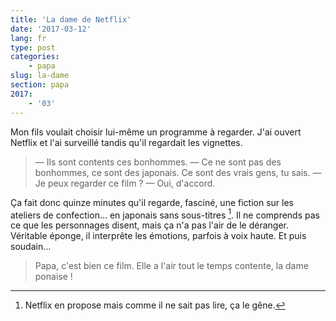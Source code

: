 ```yaml
---
title: 'La dame de Netflix'
date: '2017-03-12'
lang: fr
type: post
categories:
    - papa
slug: la-dame
section: papa
2017:
    - '03'
---
```


Mon fils voulait choisir lui-même un programme à regarder. J'ai ouvert Netflix et l'ai surveillé tandis qu'il regardait les vignettes.

> — Ils sont contents ces bonhommes.
> — Ce ne sont pas des bonhommes, ce sont des japonais. Ce sont des vrais gens, tu sais.
> — Je peux regarder ce film ?
> — Oui, d'accord.

Ça fait donc quinze minutes qu'il regarde, fasciné, une fiction sur les ateliers de confection…  en japonais sans sous-titres [^1]. Il ne comprends pas ce que les personnages disent, mais ça n'a pas l'air de le déranger. Véritable éponge, il interprête les émotions, parfois à voix haute. Et puis soudain…

[^1]: Netflix en propose mais comme il ne sait pas lire, ça le gêne.

> Papa, c'est bien ce film. Elle a l'air tout le temps contente, la dame ponaise !